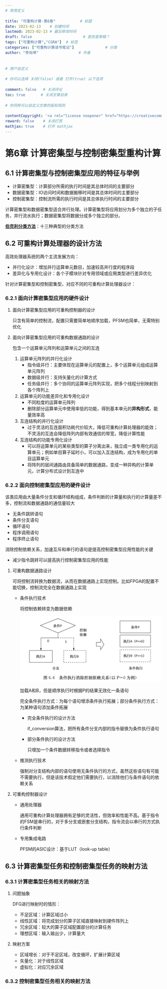 ```yaml
---
# 常用定义

title: "可重构计算-第6章"           # 标题
date: 2023-02-13    # 创建时间
lastmod: 2023-02-13 # 最后修改时间
draft: false                       # 是否是草稿？
tags: ["可重构计算","CGRA"]  # 标签
categories: ["可重构计算读书笔记"]              # 分类
author: "李尚坤"                  # 作者


# 用户自定义

# 你可以选择 关闭(false) 或者 打开(true) 以下选项

comment: false   # 关闭评论
toc: true       # 关闭文章目录

# 你同样可以自定义文章的版权规则

contentCopyright: '<a rel="license noopener" href="https://creativecommons.org/licenses/by-nc-nd/4.0/" target="_blank">CC BY-NC-ND 4.0</a>'
reward: false	 # 关闭打赏
mathjax: true    # 打开 mathjax
---
```


# 第6章 计算密集型与控制密集型重构计算

## 6.1 计算密集型与控制密集型应用的特征与举例

- 计算密集型：计算部分所需的执行时间是其总体时间的主要部分
- 数据密集型：IO访问时间和数据搬移时间是其总体时间的主要部分
- 控制密集型：控制流所需的执行时间是其总体执行时间的主要部分

计算密集型和数据密集型适合并行处理。计算密集型将应用划分为多个独立的子任务，并行流水执行；数据密集型将数据分成多个独立的部分。

[**伯克利分类方法**](https://hpac.cs.umu.se/people/springer/cuda_dwarf_seminar.pdf)：十三种典型的分类方法

## 6.2 可重构计算处理器的设计方法

高效处理器系统的两个主流发展方向：

- 并行化设计：增加并行运算单元数目，加速较高并行度的程序段
- 差异化与专用化设计：各个子模块针对专用领域或应用类型进行差异优化

针对计算密集型和控制密集型，对应不同的可重构计算处理器设计：

### 6.2.1 面向计算密集型应用的硬件设计

1. 面向计算密集型应用的可重构控制器的设计

   只含有简单的控制流，配置只需要简单地顺序加载，PFSM也简单，无需特别优化

2. 面向计算密集型应用的可重构数据通路的设计

   包含一个运算单元阵列和运算单元之间的互连

   1. 运算单元阵列的并行化设计
      - 指令级并行：主要体现在运算单元的配置上，多个运算单元组成运算单元阵列
      - 数据级并行：支持矢量化的计算方式
      - 任务级并行：多个协同的运算单元阵列实现，把多个线程分别映射到各个阵列上
   2. 运算单元的功能差异化和专用化设计
      - 不同粒度的运算单元阵列
      - 删除部分运算单元中使用率低的功能，得到基本单元的**异构形式**，能量效率高
   3. 互连结构的并行化设计
      - 过于灵活的互连面积功耗代价较大，降低可重构计算处理器的能效；不灵活的互连会降低阵列内部有效通信的带宽，降低计算性能
   4. 互连结构的功能专用化设计
      - 可以将运算单元的某些类型的算子分离出来，独立成一类专用化的运算单元；例如单目算子延时小，可以加入互连结构，成为专用化的单目运算单元
      - 将阵列的层间通路由具备简单的数据通路，变成一种异构的计算单元，计算分布式设计到互连中

### 6.2.2 面向控制密集型应用的硬件设计

该类应用由大量条件分支和循环结构组成，条件判断的计算量和执行的计算量差不多，控制流和数据通路的通信量较大

- 无条件跳转语句
- 条件分支语句
- 循环语句
- 程序调用语句
- 程序终止语句

消除控制依赖关系，加速互斥和串行的语句是提高控制密集型应用性能的关键

- 减少指令跳转可以提高执行控制密集型应用的性能

1. 可重构数据通路设计

   可将控制流转换为数据流，从而在数据通路上实现控制。比如FPGA的配置不能切换，控制流完全在数据通路上实现

   - 条件执行技术

     将控制依赖转变为数据依赖

     ![](/imag/可重构计算/图12.png)

     加载A和B，但是顺序执行时根据P的结果无效化一条语句

     完全条件执行方式：为每个语句增添条件执行拓展；部分条件执行方式：为某种语句添加条件拓展

     - 完全条件执行的设计方法

       if_conversion算法，把所有条件分支内部的指令替换为条件执行语句

     - 部分条件执行的设计方法

       只增加一个条件数据转移指令或者选择指令

   - 推测执行技术

     强制对分支结构内部的语句使用无条件执行的方式，虽然这些语句有可能不需要执行，但是该技术假定他们需要执行，以消除他们与条件语句的依赖关系

2. 可重构控制器设计

   - 通用处理器

     通用可重构计算处理器拥有足够的灵活性，但效率和性能不高。基于指令的FSM是串行的，对于多分支或嵌套分支结构，指令流会以串行的方式执行条件判断

   - 专用集成电路

     PFSM的ASIC设计：基于LUT（look-up table）

## 6.3 计算密集型任务和控制密集型任务的映射方法

### 6.3.1 计算密集型任务相关的映射方法

1. 问题抽象

   DFG进行映射时的情形：

   - 不足区域：计算区域过小
   - 线性区域：将完成划分的算子区域直接映射到硬件阵列上
   - 冗余区域：较大的算子区域配置部分的计算任务
   - 理想区域：输入输出少，计算量大

2. 映射方案

   - 区域增长：对于不足区域，改变循环，扩展计算区域
   - 矢量化：对于线性区域
   - 虚拟化：对应冗余区域

### 6.3.2 控制密集型任务相关的映射方法